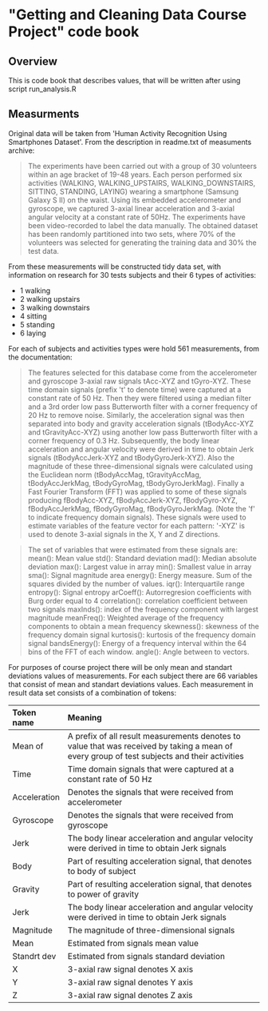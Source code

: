 # "Getting and Cleaning Data Course Project" code book

## Overview
This is code book that describes values, that will be written after using script run_analysis.R

## Measurments
Original data will be taken from 'Human Activity Recognition Using Smartphones Dataset'. From the description in readme.txt of measuments archive:
>The experiments have been carried out with a group of 30 volunteers within an age bracket of 19-48 years. Each person performed six activities (WALKING, WALKING_UPSTAIRS, WALKING_DOWNSTAIRS, SITTING, STANDING, LAYING) wearing a smartphone (Samsung Galaxy S II) on the waist. Using its embedded accelerometer and gyroscope, we captured 3-axial linear acceleration and 3-axial angular velocity at a constant rate of 50Hz. The experiments have been video-recorded to label the data manually. The obtained dataset has been randomly partitioned into two sets, where 70% of the volunteers was selected for generating the training data and 30% the test data.

From these measurements will be constructed tidy data set, with information on research for 30 tests subjects and their 6 types of activities:

- 1 walking
- 2 walking upstairs
- 3 walking downstairs
- 4 sitting
- 5 standing
- 6 laying

For each of subjects and activities types were hold 561 measurements, from the documentation:
>The features selected for this database come from the accelerometer and gyroscope 3-axial raw signals tAcc-XYZ and tGyro-XYZ. These time domain signals (prefix 't' to denote time) were captured at a constant rate of 50 Hz. Then they were filtered using a median filter and a 3rd order low pass Butterworth filter with a corner frequency of 20 Hz to remove noise. Similarly, the acceleration signal was then separated into body and gravity acceleration signals (tBodyAcc-XYZ and tGravityAcc-XYZ) using another low pass Butterworth filter with a corner frequency of 0.3 Hz.
>Subsequently, the body linear acceleration and angular velocity were derived in time to obtain Jerk signals (tBodyAccJerk-XYZ and tBodyGyroJerk-XYZ). Also the magnitude of these three-dimensional signals were calculated using the Euclidean norm (tBodyAccMag, tGravityAccMag, tBodyAccJerkMag, tBodyGyroMag, tBodyGyroJerkMag).
>Finally a Fast Fourier Transform (FFT) was applied to some of these signals producing fBodyAcc-XYZ, fBodyAccJerk-XYZ, fBodyGyro-XYZ, fBodyAccJerkMag, fBodyGyroMag, fBodyGyroJerkMag. (Note the 'f' to indicate frequency domain signals).
>These signals were used to estimate variables of the feature vector for each pattern:
>'-XYZ' is used to denote 3-axial signals in the X, Y and Z directions.

>The set of variables that were estimated from these signals are:
>mean(): Mean value
>std(): Standard deviation
>mad(): Median absolute deviation
>max(): Largest value in array
>min(): Smallest value in array
>sma(): Signal magnitude area
>energy(): Energy measure. Sum of the squares divided by the number of values.
>iqr(): Interquartile range
>entropy(): Signal entropy
>arCoeff(): Autorregresion coefficients with Burg order equal to 4
>correlation(): correlation coefficient between two signals
>maxInds(): index of the frequency component with largest magnitude
>meanFreq(): Weighted average of the frequency components to obtain a mean frequency
>skewness(): skewness of the frequency domain signal
>kurtosis(): kurtosis of the frequency domain signal
>bandsEnergy(): Energy of a frequency interval within the 64 bins of the FFT of each window.
>angle(): Angle between to vectors.

For purposes of course project there will be only mean and standart deviations values of measurements. For each subject there are 66 variables that consist of mean and standart deviations values. Each measurement in result data set consists of a combination of tokens:

| Token name    | Meaning       |
| :------------- |:-------------|
| Mean of | A prefix of all result measurements denotes to value that was received by taking a mean of every group of test subjects and their activities  |
| Time | Time domain signals that were captured at a constant rate of 50 Hz  |
| Acceleration | Denotes the signals that were received from accelerometer |
| Gyroscope | Denotes the signals that were received from gyroscope|
| Jerk | The body linear acceleration and angular velocity were derived in time to obtain Jerk signals |
| Body      | Part of resulting acceleration signal, that denotes to body of subject   |
| Gravity      | Part of resulting acceleration signal, that denotes to power of gravity |
| Jerk      | The body linear acceleration and angular velocity were derived in time to obtain Jerk signals      |
| Magnitude | The magnitude of three-dimensional signals |
| Mean | Estimated from signals mean value |
| Standrt dev | Estimated from signals standard deviation |
| X | 3-axial raw signal denotes X axis |
| Y | 3-axial raw signal denotes Y axis |
| Z | 3-axial raw signal denotes Z axis |



